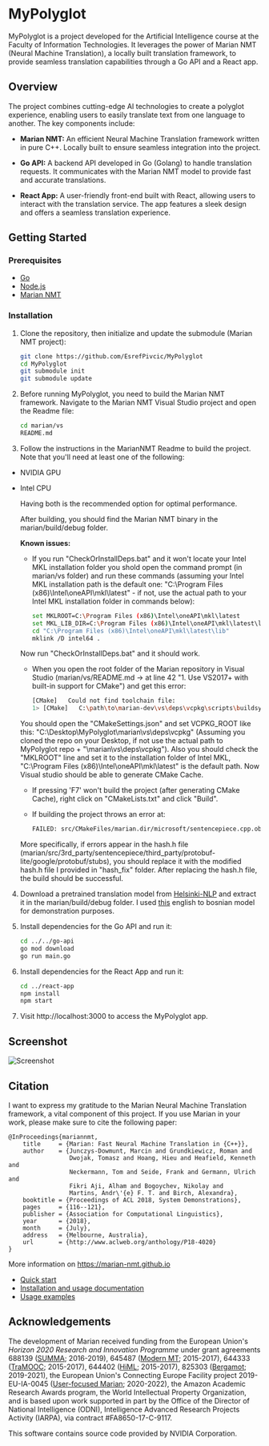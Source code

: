 # MyPolyglot

MyPolyglot is a project developed for the Artificial Intelligence course at the Faculty of Information Technologies. It leverages the power of Marian NMT (Neural Machine Translation), a locally built translation framework, to provide seamless translation capabilities through a Go API and a React app.

## Overview

The project combines cutting-edge AI technologies to create a polyglot experience, enabling users to easily translate text from one language to another. The key components include:

- **Marian NMT:** An efficient Neural Machine Translation framework written in pure C++. Locally built to ensure seamless integration into the project.

- **Go API:** A backend API developed in Go (Golang) to handle translation requests. It communicates with the Marian NMT model to provide fast and accurate translations.

- **React App:** A user-friendly front-end built with React, allowing users to interact with the translation service. The app features a sleek design and offers a seamless translation experience.

## Getting Started

### Prerequisites

- [Go](https://golang.org/doc/install)
- [Node.js](https://nodejs.org/)
- [Marian NMT](https://marian-nmt.github.io/docs/)

### Installation

1. Clone the repository, then initialize and update the submodule (Marian NMT project):

   ```bash
   git clone https://github.com/EsrefPivcic/MyPolyglot
   cd MyPolyglot
   git submodule init
   git submodule update

2. Before running MyPolyglot, you need to build the Marian NMT framework. Navigate to the Marian NMT Visual Studio project and open the Readme file:

   ```bash
   cd marian/vs
   README.md

3. Follow the instructions in the MarianNMT Readme to build the project. Note that you'll need at least one of the following:
  - NVIDIA GPU
  - Intel CPU

    Having both is the recommended option for optimal performance.

    After building, you should find the Marian NMT binary in the marian/build/debug folder.

    **Known issues:**
    - If you run "CheckOrInstallDeps.bat" and it won't locate your Intel MKL installation folder you shold open the command prompt (in marian/vs folder) and run these commands (assuming your Intel MKL installation path is the default one: "C:\Program Files (x86)\Intel\oneAPI\mkl\latest" - if not, use the actual path to your Intel MKL installation folder in commands below):

      ```bash
      set MKLROOT=C:\Program Files (x86)\Intel\oneAPI\mkl\latest
      set MKL_LIB_DIR=C:\Program Files (x86)\Intel\oneAPI\mkl\latest\lib
      cd "C:\Program Files (x86)\Intel\oneAPI\mkl\latest\lib"
      mklink /D intel64 .
    Now run "CheckOrInstallDeps.bat" and it should work.

    - When you open the root folder of the Marian repository in Visual Studio (marian/vs/README.md -> at line 42 "1. Use VS2017+ with built-in support for CMake") and get this error:
      
      ```bash
      [CMake]   Could not find toolchain file:
      1> [CMake]   C:\path\to\marian-dev\vs\deps\vcpkg\scripts\buildsystems\vcpkg.cmake
    You should open the "CMakeSettings.json" and set VCPKG_ROOT like this: "C:\\Desktop\\MyPolyglot\\marian\\vs\\deps\\vcpkg" (Assuming you cloned the repo on your Desktop, if not use the actual path to MyPolyglot repo + "\\marian\\vs\\deps\\vcpkg").
    Also you should check the "MKLROOT" line and set it to the installation folder of Intel MKL, "C:\\Program Files (x86)\\Intel\\oneAPI\\mkl\\latest" is the default path.
    Now Visual studio should be able to generate CMake Cache.

    - If pressing 'F7' won't build the project (after generating CMake Cache), right click on "CMakeLists.txt" and click "Build".
   
    - If building the project throws an error at:
      
      ```bash
      FAILED: src/CMakeFiles/marian.dir/microsoft/sentencepiece.cpp.obj
     More specifically, if errors appear in the hash.h file (marian/src/3rd_party/sentencepiece/third_party/protobuf-lite/google/protobuf/stubs), you should replace it with the modified hash.h file I provided in "hash_fix" folder.
     After replacing the hash.h file, the build should be successful.

4. Download a pretrained translation model from [Helsinki-NLP](https://huggingface.co/Helsinki-NLP) and extract it in the marian/build/debug folder.
   I used [this](https://object.pouta.csc.fi/Tatoeba-MT-models/eng-hbs/opus+bt-2021-04-20.zip) english to bosnian model for demonstration purposes.
         
5. Install dependencies for the Go API and run it:

   ```bash
   cd ../../go-api
   go mod download
   go run main.go

6. Install dependencies for the React App and run it:

   ```bash
   cd ../react-app
   npm install
   npm start

7. Visit http://localhost:3000 to access the MyPolyglot app.


## Screenshot
![Screenshot](screenshot/screenshot.png)

## Citation

I want to express my gratitude to the Marian Neural Machine Translation framework, a vital component of this project. If you use Marian in your work, please make sure to cite the following paper:

    @InProceedings{mariannmt,
        title     = {Marian: Fast Neural Machine Translation in {C++}},
        author    = {Junczys-Dowmunt, Marcin and Grundkiewicz, Roman and
                     Dwojak, Tomasz and Hoang, Hieu and Heafield, Kenneth and
                     Neckermann, Tom and Seide, Frank and Germann, Ulrich and
                     Fikri Aji, Alham and Bogoychev, Nikolay and
                     Martins, Andr\'{e} F. T. and Birch, Alexandra},
        booktitle = {Proceedings of ACL 2018, System Demonstrations},
        pages     = {116--121},
        publisher = {Association for Computational Linguistics},
        year      = {2018},
        month     = {July},
        address   = {Melbourne, Australia},
        url       = {http://www.aclweb.org/anthology/P18-4020}
    }

More information on https://marian-nmt.github.io

- [Quick start](https://marian-nmt.github.io/quickstart)
- [Installation and usage documentation](https://marian-nmt.github.io/docs)
- [Usage examples](https://marian-nmt.github.io/examples)

## Acknowledgements

The development of Marian received funding from the European Union's
_Horizon 2020 Research and Innovation Programme_ under grant agreements
688139 ([SUMMA](http://www.summa-project.eu); 2016-2019),
645487 ([Modern MT](http://www.modernmt.eu); 2015-2017),
644333 ([TraMOOC](http://tramooc.eu/); 2015-2017),
644402 ([HiML](http://www.himl.eu/); 2015-2017),
825303 ([Bergamot](https://browser.mt/); 2019-2021),
the European Union's Connecting Europe Facility project
2019-EU-IA-0045 ([User-focused Marian](https://marian-project.eu); 2020-2022),
the Amazon Academic Research Awards program,
the World Intellectual Property Organization,
and is based upon work supported in part by the Office of the Director of
National Intelligence (ODNI), Intelligence Advanced Research Projects Activity
(IARPA), via contract #FA8650-17-C-9117.

This software contains source code provided by NVIDIA Corporation.
